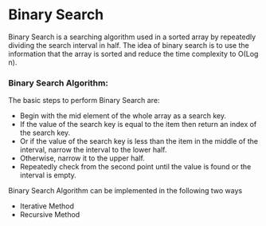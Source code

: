 <h1>Binary Search</h1>
<p>Binary Search is a searching algorithm used in a sorted array by repeatedly dividing the search interval in half.
 The idea of binary search is to use the information that the array is sorted and reduce the time complexity to O(Log n). 
 <h3> Binary Search Algorithm:</h3> The basic steps to perform Binary Search are:

<ul><li>Begin with the mid element of the whole array as a search key.</li>

<li>If the value of the search key is equal to the item then return an index of the search key.

<li>Or if the value of the search key is less than the item in the middle of the interval, narrow the interval to the lower half.

<li>Otherwise, narrow it to the upper half.

<li>Repeatedly check from the second point until the value is found or the interval is empty.
</li></ul>
Binary Search Algorithm can be implemented in the following two ways

<ul><li>Iterative Method

<li>Recursive Method</li></ul>
